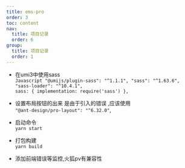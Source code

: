 ```yaml
---
title: ems-pro
order: 3
toc: content
nav:
  title: 项目记录
  order: 6
group: 
  title: 项目记录
  order: 1
---
```



 * 在umi3中使用sass    
        ``` Javascript
            "@umijs/plugin-sass": "^1.1.1",
            "sass": "^1.63.6",
            "sass-loader": "^10.4.1",
        ```    
   `sass: { implementation: require('sass') },`

*  设置布局按钮的出来 是由于引入的错误 ,应该使用   
   `"@ant-design/pro-layout": "^6.32.0"`,

* 启动命令   
`yarn start`

* 打包构建    
`yarn build`

* 添加前端错误等监控,火狐pv有兼容性
 

